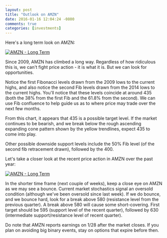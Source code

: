 ```yaml
---
layout: post
title: "Outlook on AMZN"
date: 2016-01-16 12:04:24 -0800
comments: true
categories: [investments]
---
```


Here's a long term look on AMZN:

[![AMZN - Long Term](/images/investments/2016-01-16_amzn_long_term.png)](/images/investments/2016-01-16_amzn_long_term.png)

Since 2009, AMZN has climbed a long way. Regardless of how ridiculous this is, we can't fight price action - it is what it is. But we can look for opportunities.

Notice the first Fibonacci levels drawn from the 2009 lows to the current highs, and also notice the second Fib levels drawn from the 2014 lows to the current highs. You'll notice that these levels coincide at around 435 (both the 38% from the first Fib and the 61.8% from the second). We can use Fib confluence to help guide us as to where price may trade over the next few months. 

From this chart, it appears that 435 is a possible target level. If the market continues to be bearish, and we break below the rough ascending expanding cone pattern shown by the yellow trendlines, expect 435 to come into play.

Other possible downside support levels include the 50% Fib level (of the second fib retracement drawn), followed by the 400.

Let's take a closer look at the recent price action in AMZN over the past year:

[![AMZN - Long Term](/images/investments/2016-01-16_amzn_short_term.png)](/images/investments/2016-01-16_amzn_short_term.png)

In the shorter time frame (next couple of weeks), keep a close eye on AMZN as we may see a bounce. Current market stochastics signal an oversold condition (although we've been oversold since last week). If we do bounce, and we bounce hard, look for a break above 580 (resistance level from the previous quarter). A break above 580 will cause some short-covering. First target should be 595 (support level of the recent quarter), followed by 630 (intermediate support/resistance level of recent quarter).

Do note that AMZN reports earnings on 1/28 after the market closes. If you plan on avoiding big binary events, stay on options that expire before then.